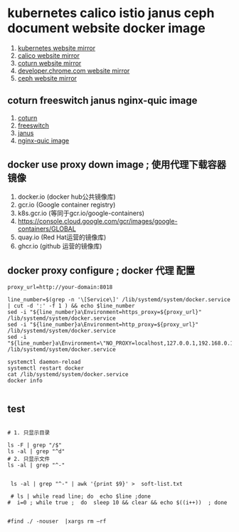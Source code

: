 # kubernetes calico istio janus ceph document website docker image
1. [kubernetes website mirror](https://hub.docker.com/repository/docker/wenba100xie/kubernetes-website/tags?page=1&ordering=last_updated)
1. [calico website mirror](https://hub.docker.com/repository/docker/wenba100xie/calico-docs/tags?page=1&ordering=last_updated)
1. [coturn website mirror](https://hub.docker.com/repository/docker/wenba100xie/coturn/tags?page=1&ordering=last_updated)
1. [developer.chrome.com website mirror](https://hub.docker.com/repository/docker/wenba100xie/developer.chrome.com/tags?page=1&ordering=last_updated)
1. [ceph website mirror](https://hub.docker.com/repository/docker/wenba100xie/ceph-docs/tags?page=1&ordering=last_updated)

## coturn freeswitch janus nginx-quic image
1.  [coturn](https://hub.docker.com/repository/docker/wenba100xie/coturn/tags?page=1&ordering=last_updated)
1.  [freeswitch](https://hub.docker.com/repository/docker/wenba100xie/freeswitch/tags?page=1&ordering=last_updated)
1.  [janus](https://hub.docker.com/repository/docker/wenba100xie/janus/tags?page=1&ordering=last_updated)
1.  [nginx-quic image]()




## docker use proxy down image  ; 使用代理下载容器镜像
1. docker.io (docker hub公共镜像库)
2. gcr.io (Google container registry)
3. k8s.gcr.io (等同于gcr.io/google-containers)
4. https://console.cloud.google.com/gcr/images/google-containers/GLOBAL
5. quay.io (Red Hat运营的镜像库)
6. ghcr.io (github 运营的镜像库)

## docker proxy configure  ; docker 代理 配置
```shell
proxy_url=http://your-domain:8018

line_number=$(grep -n '\[Service\]' /lib/systemd/system/docker.service | cut -d ':' -f 1 ) && echo $line_number
sed -i "${line_number}a\Environment=https_proxy=${proxy_url}" /lib/systemd/system/docker.service
sed -i "${line_number}a\Environment=http_proxy=${proxy_url}" /lib/systemd/system/docker.service
sed -i "${line_number}a\Environment=\"NO_PROXY=localhost,127.0.0.1,192.168.0.1/24\"" /lib/systemd/system/docker.service

systemctl daemon-reload
systemctl restart docker
cat /lib/systemd/system/docker.service
docker info


```


## test
```shell

# 1. 只显示目录

ls -F | grep "/$"
ls -al | grep "^d"
# 2. 只显示文件
ls -al | grep "^-"


 ls -al | grep "^-" | awk '{print $9}' >  soft-list.txt

 # ls | while read line; do  echo $line ;done
#  i=0 ; while true ;  do  sleep 10 && clear && echo $((i++))  ; done


#find ./ -nouser  |xargs rm –rf
```
